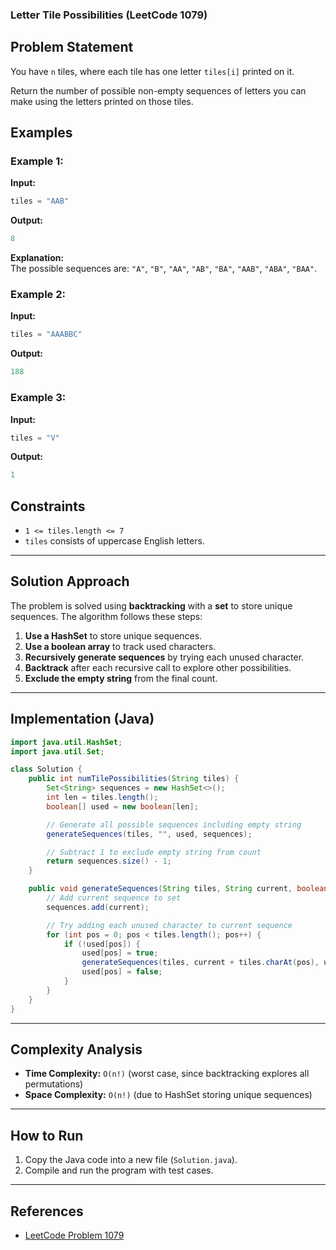 ### Letter Tile Possibilities (LeetCode 1079)  

## Problem Statement
You have `n` tiles, where each tile has one letter `tiles[i]` printed on it.

Return the number of possible non-empty sequences of letters you can make using the letters printed on those tiles.

## Examples

### Example 1: 
**Input:**  
```java
tiles = "AAB"
```
**Output:**  
```java
8
```
**Explanation:**  
The possible sequences are: `"A"`, `"B"`, `"AA"`, `"AB"`, `"BA"`, `"AAB"`, `"ABA"`, `"BAA"`.

### Example 2:
**Input:**  
```java
tiles = "AAABBC"
```
**Output:**  
```java
188
```

### Example 3: 
**Input:**  
```java
tiles = "V"
```
**Output:**  
```java
1
```

## Constraints
- `1 <= tiles.length <= 7`
- `tiles` consists of uppercase English letters.

---

## Solution Approach
The problem is solved using **backtracking** with a **set** to store unique sequences. The algorithm follows these steps:

1. **Use a HashSet** to store unique sequences.
2. **Use a boolean array** to track used characters.
3. **Recursively generate sequences** by trying each unused character.
4. **Backtrack** after each recursive call to explore other possibilities.
5. **Exclude the empty string** from the final count.

---

## Implementation (Java)
```java
import java.util.HashSet;
import java.util.Set;

class Solution {
    public int numTilePossibilities(String tiles) {
        Set<String> sequences = new HashSet<>();
        int len = tiles.length();
        boolean[] used = new boolean[len];

        // Generate all possible sequences including empty string
        generateSequences(tiles, "", used, sequences);

        // Subtract 1 to exclude empty string from count
        return sequences.size() - 1;
    }

    public void generateSequences(String tiles, String current, boolean[] used, Set<String> sequences) {
        // Add current sequence to set
        sequences.add(current);

        // Try adding each unused character to current sequence
        for (int pos = 0; pos < tiles.length(); pos++) {
            if (!used[pos]) {
                used[pos] = true;
                generateSequences(tiles, current + tiles.charAt(pos), used, sequences);
                used[pos] = false;
            }
        }
    }
}
```

---

## Complexity Analysis
- **Time Complexity:** `O(n!)` (worst case, since backtracking explores all permutations)
- **Space Complexity:** `O(n!)` (due to HashSet storing unique sequences)

---

## How to Run
1. Copy the Java code into a new file (`Solution.java`).
2. Compile and run the program with test cases.

---

## References
- [LeetCode Problem 1079](https://leetcode.com/problems/letter-tile-possibilities/)

